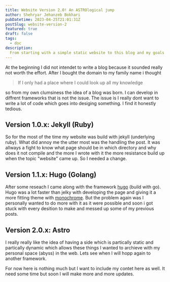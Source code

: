 ```yaml
---
title: Website Version 2.0! An ASTROlogical jump
author: Shehryar Jehanzeb Bokhari
pubDatetime: 2023-04-25T21:01:31Z
postSlug: website-version-2
featured: true
draft: false
tags:
  - doc
description:
  From starting with a simple static website to this blog and my goals with it
---
```


At the beginning I did not intendet to write a blog because it sounded really not worth the effort. After I bought the domain to my family name i thought

> If I only had a place where I could look up all my knowledge

so from my own clumsiness the idea of a blog was born. I can develop in diffrent frameworks that is not the issue. The issue is I really dont want to write a lot of code which goes into desiging something. I find it honestly tedious.

## Version 1.0.x: Jekyll (Ruby)

So for the most of the time my website was build with jekyll (underlying ruby). What did annoy me the utter most was the handling the post. It was allways a fight to know what page should be in which directory and why does it not compile and the more I wrote with it the more resistance build up when the topic "website" came up. So I needed a change.

## Version 1.1.x: Hugo (Golang)

After some reseach I came along with the framework [hugo](https://github.com/gohugoio) (build with go). Hugo was a lot faster than jelky with developing the page and giving it a more fitting theme with [monochrome](https://themes.gohugo.io/themes/hugo-theme-monochrome/). But the problem again was I personally wanted to do more with it as it were possible and soon i got stuck with every desition to make and messed up some of my previous posts.

## Version 2.0.x: Astro

I really really like the idea of having a side which is partically static and partically dynamic which allows these things I wanted to archieve with my personal space (abyss) in the web. Lets see when I will hopp again to another framework.


For now here is nothing much but I want to include my contet here as well. It need some time but soon I will make more and more updates.
